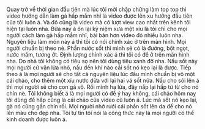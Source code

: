 Quay trở về thời gian đầu tiên mà lúc tôi mới chập chững làm top top thì video hướng dẫn làm gà hấp mắm nhĩ là video được lên xu hướng đầu tiên của tôi luôn á. Và đó cũng là video mà có lượt view cao nhất trên kênh tôi hiện tại luôn nha. Bữa nay á ôn lại kỷ niệm xưa một xíu là tôi chỉ cho mọi người cách làm gà hấp mắm nhĩ, bài bản hơn video đó nhiều luôn nha. Nguyên liệu làm món này á thì tôi có nói chính xác ở trên màn hình. Mọi người chuẩn bị theo nè. Phần nước sốt thì mình sẽ có là đường, bột ngọt, nước mắm, tương ớt. Định lượng chính xác á thì tôi có để ở trên màn hình nha. Do nhà tôi không có tiêu sọ nên tôi dùng tiêu xanh đỡ nha. Nấu sốt này mọi người cứ vặn lửa nhỏ, nấu đến khi nào cái sốt nó kẹo lại là được. Tiếp theo á là mọi người sẽ cho tất cả nguyên liệu lúc đầu mình chuẩn bị vô một cái chảo, cho thêm một xíu nước dừa với lại hai vá sốt nữa. Nấu cho sôi lên á thì mọi người sẽ cho con gà vô. Rồi mình hạ lửa, đậy nắp lại hấp từ từ cho nó chín nè. Tôi không biết á là mọi người có để ý hay không, cái chảo hôm nay tôi dùng để hấp cũng là cái chảo của video cũ luôn á. Lúc mà sốt nó kẹo lại, gà nó cũng gần chín rồi. Mọi người nhớ rưới cái phần sốt lên da để cho nó lên màu cho đẹp nha. Tôi tự tin tôi nói là công thức này là mọi người có thể kinh doanh được luôn á.